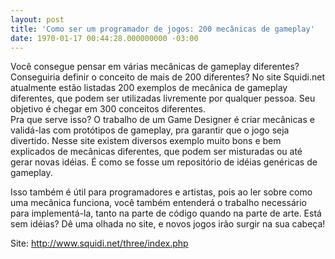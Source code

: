 ```yaml
---
layout: post
title: 'Como ser um programador de jogos: 200 mecânicas de gameplay'
date: 1970-01-17 00:44:28.000000000 -03:00
---
```


<div><div>Você consegue pensar em várias mecânicas de gameplay diferentes? Conseguiria definir o conceito de mais de 200 diferentes? No site Squidi.net atualmente estão listadas 200 exemplos de mecânica de gameplay diferentes, que podem ser utilizadas livremente por qualquer pessoa. Seu objetivo é chegar em 300 conceitos diferentes.

</div></div>Pra que serve isso? O trabalho de um Game Designer é criar mecânicas e validá-las com protótipos de gameplay, pra garantir que o jogo seja divertido. Nesse site existem diversos exemplo muito bons e bem explicados de mecânicas diferentes, que podem ser misturadas ou até gerar novas idéias. É como se fosse um repositório de idéias genéricas de gameplay.

Isso também é útil para programadores e artistas, pois ao ler sobre como uma mecânica funciona, você também entenderá o trabalho necessário para implementá-la, tanto na parte de código quando na parte de arte. Está sem idéias? Dê uma olhada no site, e novos jogos irão surgir na sua cabeça!

Site: [http://www.squidi.net/three/<wbr>index.php</wbr>](http://www.squidi.net/three/index.php)


